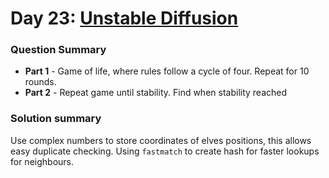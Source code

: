 # Day 23: [Unstable Diffusion](https://adventofcode.com/2022/day/23)

### Question Summary
- **Part 1** - Game of life, where rules follow a cycle of four. Repeat for 10 rounds. 
- **Part 2** - Repeat game until stability. Find when stability reached 

### Solution summary 

Use complex numbers to store coordinates of elves positions, this allows easy duplicate checking. Using `fastmatch` to create hash for faster lookups for neighbours. 


